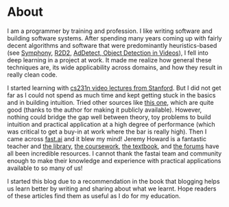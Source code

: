# About

I am a programmer by training and profession. I like writing software and building software systems. After spending many years coming up with fairly decent algorithms and software that were predominantly heuristics-based (see [Symphony](https://ieeexplore.ieee.org/document/5405071), [R2D2](https://www.technologyreview.com/2009/05/29/94349/faster-internet-on-the-road/), [AdDetect, Object Detection in Videos](http://igolgi.com/audio-video-analytics/)), I fell into deep learning in a project at work. It made me realize how general these techniques are, its wide applicability across domains, and how they result in really clean code.  

I started learning with [cs231n video lectures from Stanford](http://cs231n.stanford.edu). But I did not get far as I could not spend as much time and kept getting stuck in the basics and in building intuition. Tried other sources like [this one](http://neuralnetworksanddeeplearning.com), which are quite good (thanks to the author for making it publicly available). However, nothing could bridge the gap well between theory, toy problems to build intuition and practical application at a high degree of performance (which was critical to get a buy-in at work where the bar is really high). Then I came across [fast.ai](https://www.fast.ai) and it blew my mind! Jeremy Howard is a fantastic teacher and [the library](https://docs.fast.ai), [the coursework](https://course.fast.ai), [the textbook](https://www.amazon.com/Deep-Learning-Coders-fastai-PyTorch/dp/1492045527), and [the forums](https://forums.fast.ai) have all been incredible resources. I cannot thank the fastai team and community enough to make their knowledge and experience with practical applications available to so many of us!

I started this blog due to a recommendation in the book that blogging helps us learn better by writing and sharing about what we learnt. Hope readers of these articles find them as useful as I do for my education.

